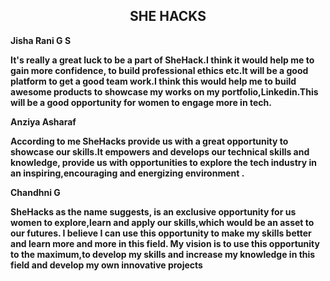 <HTML>
<HEAD> <TITLE> She hack </TITLE></HEAD>  
<BODY Bgcolour="#EOFFFF"> 
   <H2 Align="center">SHE HACKS</H2>
   <A Name="Jisha Rani G S"><B>Jisha Rani G S</H2>
   <P><FONT SIZE="15"></FONT> It's really a great luck to be a part of SheHack.I think it would help me to gain more confidence, to build professional ethics etc.It will be a good platform to get a good team work.I think this would help me to build awesome products to showcase my works on my portfolio,Linkedin.This will be a good opportunity for women to engage more in tech.</A></P>
   <A Name="Anziya Asharaf"><B>Anziya Asharaf</H2>
   <P><FONT SIZE="15"></FONT> According to me SheHacks provide us with a great opportunity to showcase our skills.It empowers and develops our technical skills and knowledge, provide us with opportunities to explore the tech industry in an inspiring,encouraging and energizing environment .</A></P>
   <A Name="Chandhni G"><B>Chandhni G</H2>
   <P><FONT SIZE="15"></FONT> SheHacks as the name suggests, is an exclusive opportunity for us women to explore,learn and apply our skills,which would be an asset to our futures.
I believe I can use this opportunity to make my skills better and learn more and more in  this field.
My vision is to use this opportunity to the maximum,to develop my skills and increase my knowledge in this field and develop my own innovative projects</A></P>
</BODY
</HTML>
